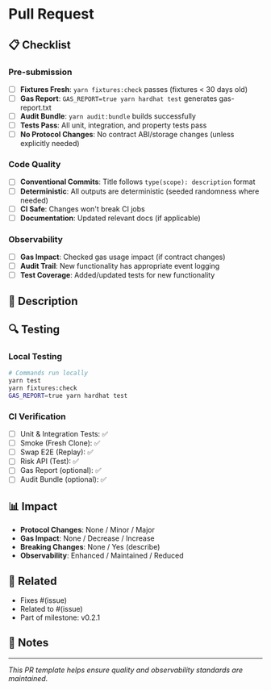 # Pull Request

## 📋 Checklist

### Pre-submission
- [ ] **Fixtures Fresh**: `yarn fixtures:check` passes (fixtures < 30 days old)
- [ ] **Gas Report**: `GAS_REPORT=true yarn hardhat test` generates gas-report.txt
- [ ] **Audit Bundle**: `yarn audit:bundle` builds successfully
- [ ] **Tests Pass**: All unit, integration, and property tests pass
- [ ] **No Protocol Changes**: No contract ABI/storage changes (unless explicitly needed)

### Code Quality
- [ ] **Conventional Commits**: Title follows `type(scope): description` format
- [ ] **Deterministic**: All outputs are deterministic (seeded randomness where needed)
- [ ] **CI Safe**: Changes won't break CI jobs
- [ ] **Documentation**: Updated relevant docs (if applicable)

### Observability
- [ ] **Gas Impact**: Checked gas usage impact (if contract changes)
- [ ] **Audit Trail**: New functionality has appropriate event logging
- [ ] **Test Coverage**: Added/updated tests for new functionality

## 🎯 Description

<!-- Describe the changes and their purpose -->

## 🔍 Testing

<!-- Describe how you tested the changes -->

### Local Testing
```bash
# Commands run locally
yarn test
yarn fixtures:check
GAS_REPORT=true yarn hardhat test
```

### CI Verification
- [ ] Unit & Integration Tests: ✅
- [ ] Smoke (Fresh Clone): ✅  
- [ ] Swap E2E (Replay): ✅
- [ ] Risk API (Test): ✅
- [ ] Gas Report (optional): ✅
- [ ] Audit Bundle (optional): ✅

## 📊 Impact

<!-- Describe the impact of these changes -->

- **Protocol Changes**: None / Minor / Major
- **Gas Impact**: None / Decrease / Increase
- **Breaking Changes**: None / Yes (describe)
- **Observability**: Enhanced / Maintained / Reduced

## 🔗 Related

<!-- Link to related issues, discussions, etc. -->

- Fixes #(issue)
- Related to #(issue)
- Part of milestone: v0.2.1

## 📝 Notes

<!-- Any additional notes for reviewers -->

---

*This PR template helps ensure quality and observability standards are maintained.*
